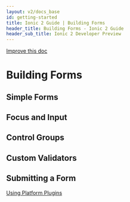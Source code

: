 ```yaml
---
layout: v2/docs_base
id: getting-started
title: Ionic 2 Guide | Building Forms
header_title: Building Forms - Ionic 2 Guide
header_sub_title: Ionic 2 Developer Preview
---
```

<div class="improve-docs">
  <a href='https://github.com/driftyco/ionic-site/edit/ionic2/docs/v2/guide/adding-pages/index.md'>
    Improve this doc
  </a>
</div>

# Building Forms

## Simple Forms

## Focus and Input

## Control Groups

## Custom Validators

## Submitting a Form

<a href="../using-platform-plugins/" class="btn btn-primary">Using Platform Plugins</a>